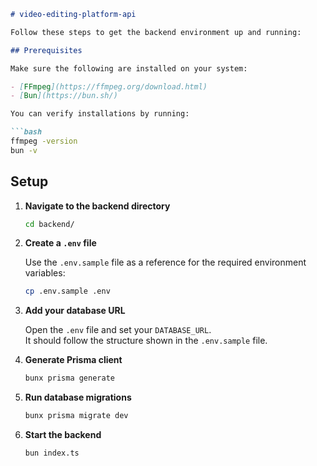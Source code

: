 ```markdown
# video-editing-platform-api

Follow these steps to get the backend environment up and running:

## Prerequisites

Make sure the following are installed on your system:

- [FFmpeg](https://ffmpeg.org/download.html)  
- [Bun](https://bun.sh/)

You can verify installations by running:

```bash
ffmpeg -version
bun -v
```

## Setup

1. **Navigate to the backend directory**

   ```bash
   cd backend/
   ```

2. **Create a `.env` file**

   Use the `.env.sample` file as a reference for the required environment variables:

   ```bash
   cp .env.sample .env
   ```

3. **Add your database URL**

   Open the `.env` file and set your `DATABASE_URL`.  
   It should follow the structure shown in the `.env.sample` file.

4. **Generate Prisma client**

   ```bash
   bunx prisma generate
   ```

5. **Run database migrations**

   ```bash
   bunx prisma migrate dev
   ```

6. **Start the backend**

   ```bash
   bun index.ts
   ```
```
